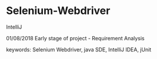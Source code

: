 # Selenium-Webdriver
IntelliJ 


01/08/2018 Early stage of project - Requirement Analysis












keywords: Selenium Webdriver, java SDE, IntelliJ IDEA, jUnit
